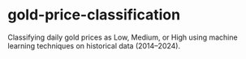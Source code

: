 # gold-price-classification
Classifying daily gold prices as Low, Medium, or High using machine learning techniques on historical data (2014–2024).

